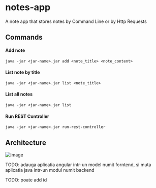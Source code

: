 # notes-app

A note app that stores notes by Command Line or by Http Requests

## Commands

#### Add note
```shell
java -jar <jar-name>.jar add <note_title> <note_content>
```
#### List note by title
```shell
java -jar <jar-name>.jar list <note_title>
```
#### List all notes
```shell
java -jar <jar-name>.jar list
```
#### Run REST Controller
```shell
java -jar <jar-name>.jar run-rest-controller
```


## Architecture

![image](https://user-images.githubusercontent.com/111562058/186026901-c6a42e5d-6e32-4ac9-ba28-5734883b280c.png)


TODO: adauga aplicatia angular intr-un model numit forntend, si muta aplicatia java intr-un modul numit backend

TODO: poate add id
